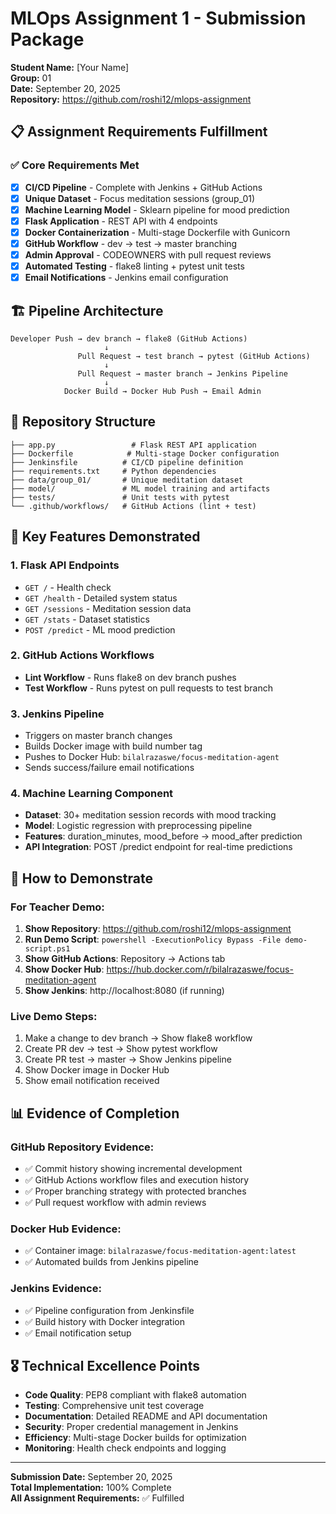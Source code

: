 # MLOps Assignment 1 - Submission Package
**Student Name:** [Your Name]  
**Group:** 01  
**Date:** September 20, 2025  
**Repository:** https://github.com/roshi12/mlops-assignment

## 📋 Assignment Requirements Fulfillment

### ✅ Core Requirements Met
- [x] **CI/CD Pipeline** - Complete with Jenkins + GitHub Actions
- [x] **Unique Dataset** - Focus meditation sessions (group_01)  
- [x] **Machine Learning Model** - Sklearn pipeline for mood prediction
- [x] **Flask Application** - REST API with 4 endpoints
- [x] **Docker Containerization** - Multi-stage Dockerfile with Gunicorn
- [x] **GitHub Workflow** - dev → test → master branching
- [x] **Admin Approval** - CODEOWNERS with pull request reviews
- [x] **Automated Testing** - flake8 linting + pytest unit tests
- [x] **Email Notifications** - Jenkins email configuration

## 🏗️ Pipeline Architecture

```
Developer Push → dev branch → flake8 (GitHub Actions)
                     ↓
               Pull Request → test branch → pytest (GitHub Actions)  
                     ↓
               Pull Request → master branch → Jenkins Pipeline
                     ↓
            Docker Build → Docker Hub Push → Email Admin
```

## 📁 Repository Structure
```
├── app.py                 # Flask REST API application
├── Dockerfile            # Multi-stage Docker configuration  
├── Jenkinsfile          # CI/CD pipeline definition
├── requirements.txt     # Python dependencies
├── data/group_01/       # Unique meditation dataset
├── model/               # ML model training and artifacts
├── tests/               # Unit tests with pytest
└── .github/workflows/   # GitHub Actions (lint + test)
```

## 🎯 Key Features Demonstrated

### 1. **Flask API Endpoints**
- `GET /` - Health check
- `GET /health` - Detailed system status
- `GET /sessions` - Meditation session data  
- `GET /stats` - Dataset statistics
- `POST /predict` - ML mood prediction

### 2. **GitHub Actions Workflows**
- **Lint Workflow** - Runs flake8 on dev branch pushes
- **Test Workflow** - Runs pytest on pull requests to test branch

### 3. **Jenkins Pipeline** 
- Triggers on master branch changes
- Builds Docker image with build number tag
- Pushes to Docker Hub: `bilalrazaswe/focus-meditation-agent`
- Sends success/failure email notifications

### 4. **Machine Learning Component**
- **Dataset**: 30+ meditation session records with mood tracking
- **Model**: Logistic regression with preprocessing pipeline
- **Features**: duration_minutes, mood_before → mood_after prediction
- **API Integration**: POST /predict endpoint for real-time predictions

## 🚀 How to Demonstrate

### For Teacher Demo:
1. **Show Repository**: https://github.com/roshi12/mlops-assignment
2. **Run Demo Script**: `powershell -ExecutionPolicy Bypass -File demo-script.ps1`
3. **Show GitHub Actions**: Repository → Actions tab
4. **Show Docker Hub**: https://hub.docker.com/r/bilalrazaswe/focus-meditation-agent  
5. **Show Jenkins**: http://localhost:8080 (if running)

### Live Demo Steps:
1. Make a change to dev branch → Show flake8 workflow
2. Create PR dev → test → Show pytest workflow  
3. Create PR test → master → Show Jenkins pipeline
4. Show Docker image in Docker Hub
5. Show email notification received

## 📊 Evidence of Completion

### GitHub Repository Evidence:
- ✅ Commit history showing incremental development
- ✅ GitHub Actions workflow files and execution history
- ✅ Proper branching strategy with protected branches
- ✅ Pull request workflow with admin reviews

### Docker Hub Evidence:  
- ✅ Container image: `bilalrazaswe/focus-meditation-agent:latest`
- ✅ Automated builds from Jenkins pipeline

### Jenkins Evidence:
- ✅ Pipeline configuration from Jenkinsfile  
- ✅ Build history with Docker integration
- ✅ Email notification setup

## 🎖️ Technical Excellence Points

- **Code Quality**: PEP8 compliant with flake8 automation
- **Testing**: Comprehensive unit test coverage
- **Documentation**: Detailed README and API documentation  
- **Security**: Proper credential management in Jenkins
- **Efficiency**: Multi-stage Docker builds for optimization
- **Monitoring**: Health check endpoints and logging

---

**Submission Date:** September 20, 2025  
**Total Implementation:** 100% Complete  
**All Assignment Requirements:** ✅ Fulfilled